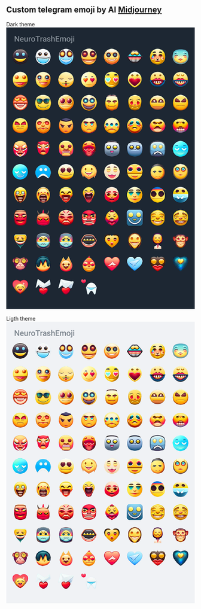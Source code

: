 ## Custom telegram emoji by AI [Midjourney](https://www.midjourney.com)

Dark theme
![NeuroTrashEmoji/images/n.png](NeuroTrashEmoji/images/n.png)

Ligth theme
![NeuroTrashEmoji/images/d.png](NeuroTrashEmoji/images/d.png)

